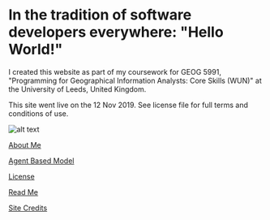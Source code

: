 <h1>In the tradition of software developers everywhere: "Hello World!"</h1>


<p>
I created this website as part of my coursework for GEOG 5991, "Programming for Geographical Information Analysts: Core Skills (WUN)" at the University of Leeds, United Kingdom.</p>
  
<p>This site went live on the 12 Nov 2019. See license file for full terms and conditions of use.</p>

![alt text](https://jlablacker.github.io/GEOG5991-Portfolio/globe.png "Globe")




<a href="https://jlablacker.github.io/GEOG5991-Portfolio/About.html">About Me</a>



<a href="https://jlablacker.github.io/GEOG5991-Portfolio/Agent.html">Agent Based Model</a>



<a href="https://jlablacker.github.io/GEOG5991-Portfolio/LICENSE.md"> License</a>
  
  
  
<a href="https://github.com/jlablacker/GEOG5991-Portfolio/blob/master/README.html"> Read Me</a>
  


<a href="https://jlablacker.github.io/GEOG5991-Portfolio/Credits.html"> Site Credits</a>

